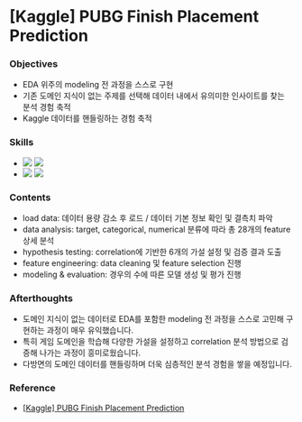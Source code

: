 ####
# [Kaggle] PUBG Finish Placement Prediction
####
### Objectives
- EDA 위주의 modeling 전 과정을 스스로 구현
- 기존 도메인 지식이 없는 주제를 선택해 데이터 내에서 유의미한 인사이트를 찾는 분석 경험 축적
- Kaggle 데이터를 핸들링하는 경험 축적
####
### Skills
-
    <div align="left"><img src="https://img.shields.io/badge/[Python]-NumPy / pandas / matplotlib / seaborn / sklearn / statsmodels-4479A1"/>

    <img src="https://img.shields.io/badge/[models]-LinearRegression / Ridge / Lasso / ElasticNet / RandomForestRegressor / XGBRegressor-4479A1"/>

-
    <div align="left"><img src="https://img.shields.io/badge/[data analysis]-regression / correlation / multicollinearity-FF6600"/>
    <img src="https://img.shields.io/badge/[data visualization]-displot / scatterplot / lineplot / barplot / heatmap / msno.bar & matrix-FF6600"/><br>  

####
### Contents
- load data: 데이터 용량 감소 후 로드 / 데이터 기본 정보 확인 및 결측치 파악
- data analysis: target, categorical, numerical 분류에 따라 총 28개의 feature 상세 분석
- hypothesis testing: correlation에 기반한 6개의 가설 설정 및 검증 결과 도출
- feature engineering: data cleaning 및 feature selection 진행
- modeling & evaluation: 경우의 수에 따른 모델 생성 및 평가 진행
####
### Afterthoughts
- 도메인 지식이 없는 데이터로 EDA를 포함한 modeling 전 과정을 스스로 고민해 구현하는 과정이 매우 유익했습니다.
- 특히 게임 도메인을 학습해 다양한 가설을 설정하고 correlation 분석 방법으로 검증해 나가는 과정이 흥미로웠습니다.
- 다방면의 도메인 데이터를 핸들링하며 더욱 심층적인 분석 경험을 쌓을 예정입니다.
####
### Reference
- [[Kaggle] PUBG Finish Placement Prediction](https://www.kaggle.com/competitions/pubg-finish-placement-prediction)
####
